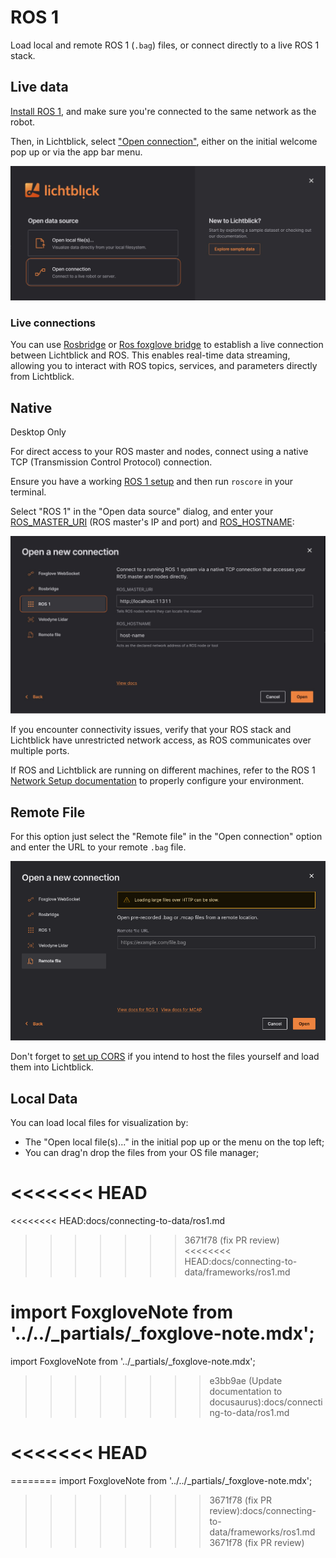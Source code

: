 # ROS 1

Load local and remote ROS 1 (`.bag`) files, or connect directly to a live ROS 1 stack.

## Live data

[Install ROS 1](https://wiki.ros.org/ROS/Installation), and make sure you're connected to the same network as the robot.

Then, in Lichtblick, select ["Open connection"](./introduction.md), either on the initial welcome pop up or via the app bar menu.

![open-connection](images/open-connection.png)

### Live connections

You can use [Rosbridge](./rosbridge.md) or [Ros foxglove bridge](https://docs.foxglove.dev/docs/connecting-to-data/ros-foxglove-bridge) to establish a live connection between Lichtblick and ROS. This enables real-time data streaming, allowing you to interact with ROS topics, services, and parameters directly from Lichtblick.

## Native

<div class="warning">
Desktop Only
</div>

For direct access to your ROS master and nodes, connect using a native TCP (Transmission Control Protocol) connection.

Ensure you have a working [ROS 1 setup](https://wiki.ros.org/ROS/Installation) and then run `roscore` in your terminal.

Select "ROS 1" in the "Open data source" dialog, and enter your [ROS_MASTER_URI](https://wiki.ros.org/ROS/EnvironmentVariables#ROS_MASTER_URI) (ROS master's IP and port) and [ROS_HOSTNAME](https://wiki.ros.org/ROS/EnvironmentVariables#ROS_IP.2FROS_HOSTNAME):

![connect-to-ros1](images/connect-to-ros1.png)

If you encounter connectivity issues, verify that your ROS stack and Lichtblick have unrestricted network access, as ROS communicates over multiple ports.

If ROS and Lichtblick are running on different machines, refer to the ROS 1 [Network Setup documentation](https://wiki.ros.org/ROS/NetworkSetup) to properly configure your environment.

## Remote File

For this option just select the "Remote file" in the "Open connection" option and enter the URL to your remote `.bag` file.

![open-remote-file](images/open-remote-file.png)

Don't forget to [set up CORS](../live-data.md#cross-origin-resource-sharing-cors-setup) if you intend to host the files yourself and load them into Lichtblick.

## Local Data

You can load local files for visualization by:

- The "Open local file(s)..." in the initial pop up or the menu on the top left;
- You can drag'n drop the files from your OS file manager;

# <<<<<<< HEAD

<<<<<<<< HEAD:docs/connecting-to-data/ros1.md

> > > > > > > 3671f78 (fix PR review) <<<<<<<< HEAD:docs/connecting-to-data/frameworks/ros1.md

# import FoxgloveNote from '../../\_partials/\_foxglove-note.mdx';

import FoxgloveNote from '../\_partials/\_foxglove-note.mdx';

> > > > > > > > e3bb9ae (Update documentation to docusaurus):docs/connecting-to-data/ros1.md

# <<<<<<< HEAD

======== import FoxgloveNote from '../../\_partials/\_foxglove-note.mdx';

> > > > > > > > 3671f78 (fix PR review):docs/connecting-to-data/frameworks/ros1.md 3671f78 (fix PR review)

<FoxgloveNote />
